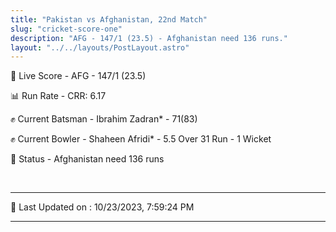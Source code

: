 ```yaml
---
title: "Pakistan vs Afghanistan, 22nd Match"
slug: "cricket-score-one"
description: "AFG - 147/1 (23.5) - Afghanistan need 136 runs."
layout: "../../layouts/PostLayout.astro"
---
```


🔴 Live Score - AFG - 147/1 (23.5)  

📊 Run Rate - CRR: 6.17  

✊ Current Batsman - Ibrahim Zadran* - 71(83)  

✊ Current Bowler - Shaheen Afridi* - 5.5 Over 31 Run - 1 Wicket  

📑 Status - Afghanistan need 136 runs

<br />

***

📝 Last Updated on : 10/23/2023, 7:59:24 PM

***


